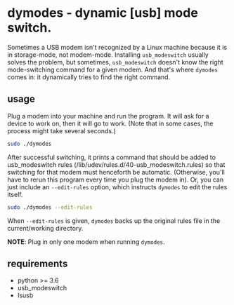 # dymodes - dynamic [usb] mode switch.
Sometimes a USB modem isn't recognized by a Linux machine because it is in storage-mode, not modem-mode. Installing `usb_modeswitch` usually solves the problem, but sometimes, `usb_modeswitch` doesn't know the right mode-switching command for a given modem. And that's where `dymodes` comes in: it dynamically tries to find the right command.

## usage
Plug a modem into your machine and run the program. It will ask for a device to work on, then it will go to work. (Note that in some cases, the process might take several seconds.)

```sh
sudo ./dymodes
```

After successful switching, it prints a command that should be added to usb_modeswitch rules (/lib/udev/rules.d/40-usb_modeswitch.rules) so that switching for that modem must henceforth be automatic. (Otherwise, you'll have to rerun this program every time you plug the modem in). Or, you can just include an `--edit-rules` option, which instructs `dymodes` to edit the rules itself.

```sh
sudo ./dymodes --edit-rules
```

When `--edit-rules` is given, `dymodes` backs up the original rules file in the current/working directory.

**NOTE**: Plug in only one modem when running `dymodes`.

## requirements
 - python >= 3.6
 - usb_modeswitch
 - lsusb
